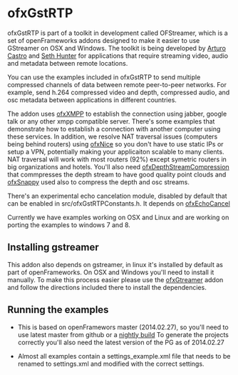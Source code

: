 # ofxGstRTP 

ofxGstRTP is part of a toolkit in development called OFStreamer, which is a set of openFrameworks addons designed to make it easier to use GStreamer on OSX and Windows. The toolkit is being developed by [Arturo Castro](http://arturocastro.net/) and [Seth Hunter](http://www.perspectum.com/) for applications that require streaming video, audio and metadata between remote locations. 

You can use the examples included in ofxGstRTP to send multiple compressed channels of data between remote peer-to-peer networks. For example, send h.264 compressed video and depth, compressed audio, and osc metadata between applications in different countries.  

The addon uses [ofxXMPP](https://github.com/arturoc/ofxXMPP) to establish the connection using jabber, google talk or any other xmpp compatible server. There's some examples that demonstrate how to establish a connection with another computer using these services. In addition, we resolve NAT traversal issues (computers being behind routers) using [ofxNice](https://github.com/arturoc/ofxXMPP) so you don't have to use static IPs or setup a VPN, potentially making your applicaiton scalable to many clients. NAT traversal will work with most routers (92%) except symetric routers in big organizations and hotels. You'll also need [ofxDepthStreamCompression](https://github.com/arturoc/ofxDepthStreamCompression) that commpresses the depth stream to have good quality point clouds and [ofxSnappy](https://github.com/arturoc/ofxSnappy) used also to compress the depth and osc streams.

There's an experimental echo cancelation module, disabled by default that can be enabled in src/ofxGstRTPConstants.h. It depends on [ofxEchoCancel](https://github.com/arturoc/ofxEchoCancel)

Currently we have examples working on OSX and Linux and are working on porting the examples to windows 7 and 8. 


## Installing gstreamer

This addon also depends on gstreamer, in linux it's installed by default as part of openFrameworks. On OSX and Windows you'll need to install it manually. To make this process easier please use the [ofxGtreamer](https://github.com/arturoc/ofxGstreamer) addon and follow the directions included there to install the dependencies. 

## Running the examples

- This is based on openFramewors master (2014.02.27), so you'll need to use latest master from github or a [nightly build](http://www.openframeworks.cc/nightlybuilds.html) To generate the projects correctly you'll also need the latest version of the PG as of 2014.02.27

- Almost all examples contain a settings_example.xml file that needs to be renamed to settings.xml and modified with the correct settings.


